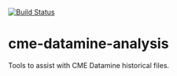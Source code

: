 [![Build Status](https://travis-ci.org/antoinewaugh/cme-datamine-analysis.svg?branch=master)](https://travis-ci.org/antoinewaugh/cme-datamine-analysis)

# cme-datamine-analysis
Tools to assist with CME Datamine historical files.
